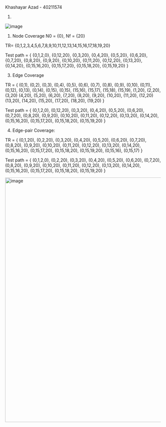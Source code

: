 Khashayar Azad - 40211574

1)
![image](https://github.com/SOEN345-WINTER2024/cfg-graph-lab-khashazad/assets/55700426/3087363b-4bf9-4069-8026-35c4455731a4)


1) Node Coverage
N0 = {0}, Nf = {20}

TR= {0,1,2,3,4,5,6,7,8,9,10,11,12,13,14,15,16,17,18,19,20}

Test path = { {0,1,2,0}, {0,12,20}, {0,3,20}, {0,4,20}, {0,5,20}, {0,6,20}, {0,7,20}, {0,8,20}, {0,9,20},
{0,10,20}, {0,11,20}, {0,12,20}, {0,13,20}, {0,14,20}, {0,15,16,20},
{0,15,17,20}, {0,15,18,20}, {0,15,19,20} }


3) Edge Coverage

TR = { (0,1), (0,2), (0,3), (0,4), (0,5), (0,6), (0,7), (0,8), (0,9),
(0,10), (0,11), (0,12), (0,13), (0,14), (0,15),
(0,15), (15,16), (15,17), (15,18), (15,19), (1,20), (2,20), (3,20)
(4,20), (5,20), (6,20), (7,20), (8,20), (9,20), (10,20), (11,20), (12,20)
(13,20), (14,20), (15,20), (17,20), (18,20), (19,20) }


Test path = { (0,1,2,0), (0,12,20), (0,3,20), (0,4,20), (0,5,20), (0,6,20), (0,7,20), (0,8,20), (0,9,20),
(0,10,20), (0,11,20), (0,12,20), (0,13,20), (0,14,20), (0,15,16,20),
(0,15,17,20), (0,15,18,20), (0,15,19,20) }


4) Edge-pair Coverage:

TR = { (0,1,20), (0,2,20), (0,3,20), (0,4,20), (0,5,20), (0,6,20), (0,7,20), (0,8,20), (0,9,20),
(0,10,20), (0,11,20), (0,12,20), (0,13,20), (0,14,20), (0,15,16,20),
(0,15,17,20), (0,15,18,20), (0,15,19,20), (0,15,16), (0,15,17) }


Test path = { (0,1,2,0), (0,2,20), (0,3,20), (0,4,20), (0,5,20), (0,6,20), (0,7,20), (0,8,20), (0,9,20),
(0,10,20), (0,11,20), (0,12,20), (0,13,20), (0,14,20), (0,15,16,20),
(0,15,17,20), (0,15,18,20), (0,15,19,20) }





<img width="790" alt="image" src="https://github.com/SOEN345-WINTER2024/cfg-graph-lab-khashazad/assets/55700426/de252c60-6794-434e-a6b6-8e0a95384d24">

